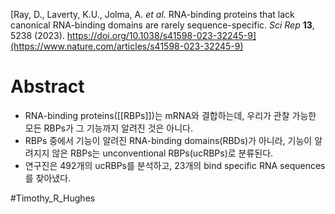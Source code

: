 [Ray, D., Laverty, K.U., Jolma, A. _et al._ RNA-binding proteins that lack canonical RNA-binding domains are rarely sequence-specific. _Sci Rep_ **13**, 5238 (2023). https://doi.org/10.1038/s41598-023-32245-9](https://www.nature.com/articles/s41598-023-32245-9)
# Abstract
- RNA-binding proteins([[RBPs]])는 mRNA와 결합하는데, 우리가 관찰 가능한 모든 RBPs가 그 기능까지 알려진 것은 아니다.
- RBPs 중에서 기능이 알려진 RNA-binding domains(RBDs)가 아니라, 기능이 알려지지 않은 RBPs는 unconventional RBPs(ucRBPs)로 분류된다.
- 연구진은 492개의 ucRBPs를 분석하고, 23개의 bind specific RNA sequences를 찾아냈다.




#Timothy_R_Hughes 